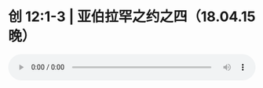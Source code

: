 # 创 12:1-3 | 亚伯拉罕之约之四（18.04.15晚）

<audio style="width: 100%;" preload="false" controls controlslist="nodownload"><source src="//file.simai.life/audio/mp3/old/24306.mp3" type="audio/mpeg">Your browser does not support the audio element.</audio>


